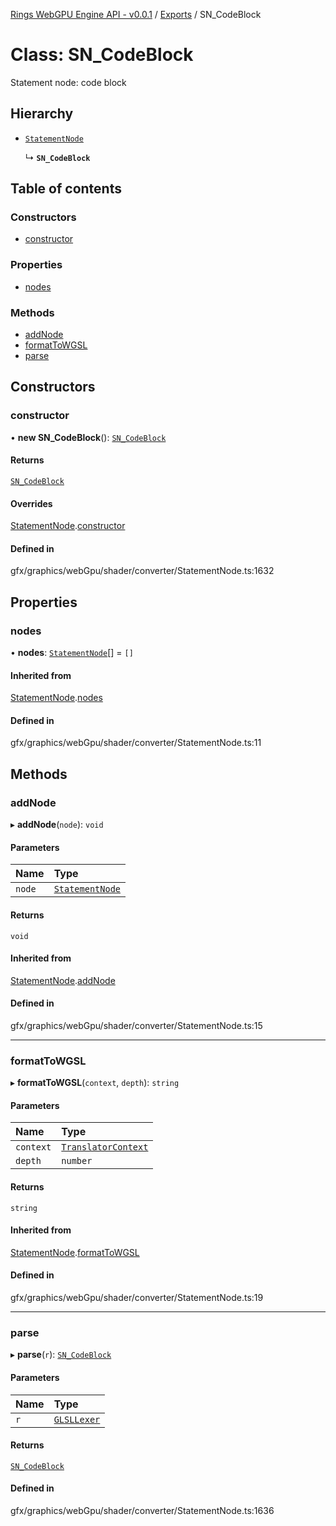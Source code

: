 [Rings WebGPU Engine API - v0.0.1](../README.md) / [Exports](../modules.md) / SN\_CodeBlock

# Class: SN\_CodeBlock

Statement node: code block

## Hierarchy

- [`StatementNode`](StatementNode.md)

  ↳ **`SN_CodeBlock`**

## Table of contents

### Constructors

- [constructor](SN_CodeBlock.md#constructor)

### Properties

- [nodes](SN_CodeBlock.md#nodes)

### Methods

- [addNode](SN_CodeBlock.md#addnode)
- [formatToWGSL](SN_CodeBlock.md#formattowgsl)
- [parse](SN_CodeBlock.md#parse)

## Constructors

### constructor

• **new SN_CodeBlock**(): [`SN_CodeBlock`](SN_CodeBlock.md)

#### Returns

[`SN_CodeBlock`](SN_CodeBlock.md)

#### Overrides

[StatementNode](StatementNode.md).[constructor](StatementNode.md#constructor)

#### Defined in

gfx/graphics/webGpu/shader/converter/StatementNode.ts:1632

## Properties

### nodes

• **nodes**: [`StatementNode`](StatementNode.md)[] = `[]`

#### Inherited from

[StatementNode](StatementNode.md).[nodes](StatementNode.md#nodes)

#### Defined in

gfx/graphics/webGpu/shader/converter/StatementNode.ts:11

## Methods

### addNode

▸ **addNode**(`node`): `void`

#### Parameters

| Name | Type |
| :------ | :------ |
| `node` | [`StatementNode`](StatementNode.md) |

#### Returns

`void`

#### Inherited from

[StatementNode](StatementNode.md).[addNode](StatementNode.md#addnode)

#### Defined in

gfx/graphics/webGpu/shader/converter/StatementNode.ts:15

___

### formatToWGSL

▸ **formatToWGSL**(`context`, `depth`): `string`

#### Parameters

| Name | Type |
| :------ | :------ |
| `context` | [`TranslatorContext`](TranslatorContext.md) |
| `depth` | `number` |

#### Returns

`string`

#### Inherited from

[StatementNode](StatementNode.md).[formatToWGSL](StatementNode.md#formattowgsl)

#### Defined in

gfx/graphics/webGpu/shader/converter/StatementNode.ts:19

___

### parse

▸ **parse**(`r`): [`SN_CodeBlock`](SN_CodeBlock.md)

#### Parameters

| Name | Type |
| :------ | :------ |
| `r` | [`GLSLLexer`](GLSLLexer.md) |

#### Returns

[`SN_CodeBlock`](SN_CodeBlock.md)

#### Defined in

gfx/graphics/webGpu/shader/converter/StatementNode.ts:1636
